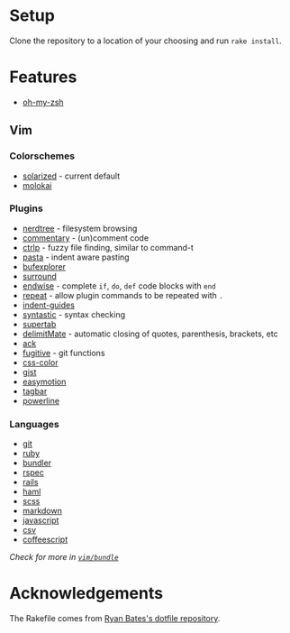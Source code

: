 # Setup

Clone the repository to a location of your choosing and run `rake install`.

# Features

* [oh-my-zsh](https://github.com/robbyrussell/oh-my-zsh)

## Vim

### Colorschemes

* [solarized](https://github.com/altercation/vim-colors-solarized) - current default
* [molokai](https://github.com/vim-scripts/molokai)

### Plugins

* [nerdtree](https://github.com/scrooloose/nerdtree) - filesystem browsing
* [commentary](https://github.com/tpope/vim-commentary) - (un)comment code
* [ctrlp](https://github.com/kien/ctrlp.vim) - fuzzy file finding, similar to command-t
* [pasta](https://github.com/sickill/vim-pasta) - indent aware pasting
* [bufexplorer](https://github.com/corntrace/bufexplorer)
* [surround](https://github.com/tpope/vim-surround)
* [endwise](https://github.com/tpope/vim-endwise) - complete `if`, `do`, `def` code blocks with `end`
* [repeat](https://github.com/tpope/vim-repeat) - allow plugin commands to be repeated with `.`
* [indent-guides](https://github.com/nathanaelkane/vim-indent-guides)
* [syntastic](https://github.com/scrooloose/syntastic) - syntax checking
* [supertab](https://github.com/ervandew/supertab)
* [delimitMate](https://github.com/Raimondi/delimitMate) - automatic closing of quotes, parenthesis, brackets, etc
* [ack](https://github.com/mileszs/ack.vim)
* [fugitive](https://github.com/tpope/vim-fugitive) - git functions
* [css-color](https://github.com/skammer/vim-css-color)
* [gist](https://github.com/mattn/gist-vim)
* [easymotion](https://github.com/Lokaltog/vim-easymotion)
* [tagbar](https://github.com/majutsushi/tagbar.git)
* [powerline](https://github.com/Lokaltog/vim-powerline)

### Languages

* [git](https://github.com/tpope/vim-git)
* [ruby](https://github.com/vim-ruby/vim-ruby)
* [bundler](https://github.com/tpope/vim-bundler)
* [rspec](https://github.com/skwp/vim-rspec)
* [rails](https://github.com/tpope/vim-rails)
* [haml](https://github.com/tpope/vim-haml)
* [scss](https://github.com/cakebaker/scss-syntax.vim)
* [markdown](https://github.com/tpope/vim-markdown)
* [javascript](https://github.com/pangloss/vim-javascript)
* [csv](https://github.com/vim-scripts/csv.vim)
* [coffeescript](https://github.com/kchmck/vim-coffee-script)

*Check for more in [`vim/bundle`](https://github.com/tjwallace/dotfiles/tree/master/vim/bundle)*

# Acknowledgements

The Rakefile comes from [Ryan Bates's dotfile repository](https://github.com/ryanb/dotfiles).
